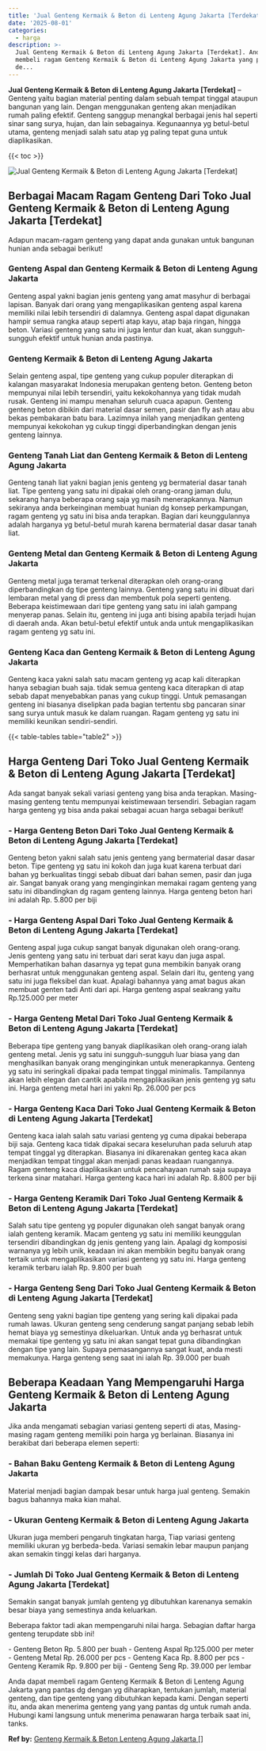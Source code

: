 ```yaml
---
title: 'Jual Genteng Kermaik & Beton di Lenteng Agung Jakarta [Terdekat]'
date: '2025-08-01'
categories:
  - harga
description: >-
  Jual Genteng Kermaik & Beton di Lenteng Agung Jakarta [Terdekat]. Anda dapat
  membeli ragam Genteng Kermaik & Beton di Lenteng Agung Jakarta yang pantas dg
  de...
---
```


**Jual Genteng Kermaik & Beton di Lenteng Agung Jakarta \[Terdekat\]** – Genteng yaitu bagian material penting dalam sebuah tempat tinggal ataupun bangunan yang lain. Dengan menggunakan genteng akan menjadikan rumah paling efektif. Genteng sanggup menangkal berbagai jenis hal seperti sinar sang surya, hujan, dan lain sebagainya. Kegunaannya yg betul-betul utama, genteng menjadi salah satu atap yg paling tepat guna untuk diaplikasikan.

{{< toc >}}

![Jual Genteng Kermaik & Beton di Lenteng Agung Jakarta [Terdekat]](/images/genteng-minimalis-murah22.png)

## Berbagai Macam Ragam Genteng Dari Toko Jual Genteng Kermaik & Beton di Lenteng Agung Jakarta \[Terdekat\]

Adapun macam-ragam genteng yang dapat anda gunakan untuk bangunan hunian anda sebagai berikut!

### Genteng Aspal dan Genteng Kermaik & Beton di Lenteng Agung Jakarta

Genteng aspal yakni bagian jenis genteng yang amat masyhur di berbagai lapisan. Banyak dari orang yang mengaplikasikan genteng aspal karena memiliki nilai lebih tersendiri di dalamnya. Genteng aspal dapat digunakan hampir semua rangka ataup seperti atap kayu, atap baja ringan, hingga beton. Variasi genteng yang satu ini juga lentur dan kuat, akan sungguh-sungguh efektif untuk hunian anda pastinya.

### Genteng Kermaik & Beton di Lenteng Agung Jakarta

Selain genteng aspal, tipe genteng yang cukup populer diterapkan di kalangan masyarakat Indonesia merupakan genteng beton. Genteng beton mempunyai nilai lebih tersendiri, yaitu kekokohannya yang tidak mudah rusak. Genteng ini mampu menahan seluruh cuaca apapun. Genteng genteng beton dibikin dari material dasar semen, pasir dan fly ash atau abu bekas pembakaran batu bara. Lazimnya inilah yang menjadikan genteng mempunyai kekokohan yg cukup tinggi diperbandingkan dengan jenis genteng lainnya.

### Genteng Tanah Liat dan Genteng Kermaik & Beton di Lenteng Agung Jakarta

Genteng tanah liat yakni bagian jenis genteng yg bermaterial dasar tanah liat. Tipe genteng yang satu ini dipakai oleh orang-orang jaman dulu, sekarang hanya beberapa orang saja yg masih menerapkannya. Namun sekiranya anda berkeinginan membuat hunian dg konsep perkampungan, ragam genteng yg satu ini bisa anda terapkan. Bagian dari keunggulannya adalah harganya yg betul-betul murah karena bermaterial dasar dasar tanah liat.

### Genteng Metal dan Genteng Kermaik & Beton di Lenteng Agung Jakarta

Genteng metal juga teramat terkenal diterapkan oleh orang-orang diperbandingkan dg tipe genteng lainnya. Genteng yang satu ini dibuat dari lembaran metal yang di press dan membentuk pola seperti genteng. Beberapa keistimewaan dari tipe genteng yang satu ini ialah gampang menyerap panas. Selain itu, genteng ini juga anti bising apabila terjadi hujan di daerah anda. Akan betul-betul efektif untuk anda untuk mengaplikasikan ragam genteng yg satu ini.

### Genteng Kaca dan Genteng Kermaik & Beton di Lenteng Agung Jakarta

Genteng kaca yakni salah satu macam genteng yg acap kali diterapkan hanya sebagian buah saja. tidak semua genteng kaca diterapkan di atap sebab dapat menyebabkan panas yang cukup tinggi. Untuk pemasangan genteng ini biasanya diselipkan pada bagian tertentu sbg pancaran sinar sang surya untuk masuk ke dalam ruangan. Ragam genteng yg satu ini memiliki keunikan sendiri-sendiri.

{{< table-tables table="table2" >}}

## Harga Genteng Dari Toko Jual Genteng Kermaik & Beton di Lenteng Agung Jakarta \[Terdekat\]

Ada sangat banyak sekali variasi genteng yang bisa anda terapkan. Masing-masing genteng tentu mempunyai keistimewaan tersendiri. Sebagian ragam harga genteng yg bisa anda pakai sebagai acuan harga sebagai berikut!

### \- Harga Genteng Beton Dari Toko Jual Genteng Kermaik & Beton di Lenteng Agung Jakarta \[Terdekat\]

Genteng beton yakni salah satu jenis genteng yang bermaterial dasar dasar beton. Tipe genteng yg satu ini kokoh dan juga kuat karena terbuat dari bahan yg berkualitas tinggi sebab dibuat dari bahan semen, pasir dan juga air. Sangat banyak orang yang menginginkan memakai ragam genteng yang satu ini dibandingkan dg ragam genteng lainnya. Harga genteng beton hari ini adalah Rp. 5.800 per biji

### \- Harga Genteng Aspal Dari Toko Jual Genteng Kermaik & Beton di Lenteng Agung Jakarta \[Terdekat\]

Genteng aspal juga cukup sangat banyak digunakan oleh orang-orang. Jenis genteng yang satu ini terbuat dari serat kayu dan juga aspal. Memperhatikan bahan dasarnya yg tepat guna membikin banyak orang berhasrat untuk menggunakan genteng aspal. Selain dari itu, genteng yang satu ini juga fleksibel dan kuat. Apalagi bahannya yang amat bagus akan membuat genten tadi Anti dari api. Harga genteng aspal seakrang yaitu Rp.125.000 per meter

### \- Harga Genteng Metal Dari Toko Jual Genteng Kermaik & Beton di Lenteng Agung Jakarta \[Terdekat\]

Beberapa tipe genteng yang banyak diaplikasikan oleh orang-orang ialah genteng metal. Jenis yg satu ini sungguh-sungguh luar biasa yang dan menghasilkan banyak orang menginginkan untuk menerapkannya. Genteng yg satu ini seringkali dipakai pada tempat tinggal minimalis. Tampilannya akan lebih elegan dan cantik apabila mengaplikasikan jenis genteng yg satu ini. Harga genteng metal hari ini yakni Rp. 26.000 per pcs

### \- Harga Genteng Kaca Dari Toko Jual Genteng Kermaik & Beton di Lenteng Agung Jakarta \[Terdekat\]

Genteng kaca ialah salah satu variasi genteng yg cuma dipakai beberapa biji saja. Genteng kaca tidak dipakai secara keseluruhan pada seluruh atap tempat tinggal yg diterapkan. Biasanya ini dikarenakan genteg kaca akan menjadikan tempat tinggal akan menjadi panas keadaan ruangannya. Ragam genteng kaca diaplikasikan untuk pencahayaan rumah saja supaya terkena sinar matahari. Harga genteng kaca hari ini adalah Rp. 8.800 per biji

### \- Harga Genteng Keramik Dari Toko Jual Genteng Kermaik & Beton di Lenteng Agung Jakarta \[Terdekat\]

Salah satu tipe genteng yg populer digunakan oleh sangat banyak orang ialah genteng keramik. Macam genteng yg satu ini memiliki keunggulan tersendiri dibandingkan dg jenis genteng yang lain. Apalagi dg komposisi warnanya yg lebih unik, keadaan ini akan membikin begitu banyak orang tertaik untuk mengaplikasikan variasi genteng yg satu ini. Harga genteng keramik terbaru ialah Rp. 9.800 per buah

### \- Harga Genteng Seng Dari Toko Jual Genteng Kermaik & Beton di Lenteng Agung Jakarta \[Terdekat\]

Genteng seng yakni bagian tipe genteng yang sering kali dipakai pada rumah lawas. Ukuran genteng seng cenderung sangat panjang sebab lebih hemat biaya yg semestinya dikeluarkan. Untuk anda yg berhasrat untuk memakai tipe genteng yg satu ini akan sangat tepat guna dibandingkan dengan tipe yang lain. Supaya pemasangannya sangat kuat, anda mesti memakunya. Harga genteng seng saat ini ialah Rp. 39.000 per buah

## Beberapa Keadaan Yang Mempengaruhi Harga Genteng Kermaik & Beton di Lenteng Agung Jakarta

Jika anda mengamati sebagian variasi genteng seperti di atas, Masing-masing ragam genteng memiliki poin harga yg berlainan. Biasanya ini berakibat dari beberapa elemen seperti:

### \- Bahan Baku Genteng Kermaik & Beton di Lenteng Agung Jakarta

Material menjadi bagian dampak besar untuk harga jual genteng. Semakin bagus bahannya maka kian mahal.

### \- Ukuran Genteng Kermaik & Beton di Lenteng Agung Jakarta

Ukuran juga memberi pengaruh tingkatan harga, Tiap variasi genteng memiliki ukuran yg berbeda-beda. Variasi semakin lebar maupun panjang akan semakin tinggi kelas dari harganya.

### \- Jumlah Di Toko Jual Genteng Kermaik & Beton di Lenteng Agung Jakarta \[Terdekat\]

Semakin sangat banyak jumlah genteng yg dibutuhkan karenanya semakin besar biaya yang semestinya anda keluarkan.

Beberapa faktor tadi akan mempengaruhi nilai harga. Sebagian daftar harga genteng terupdate sbb ini!

\- Genteng Beton Rp. 5.800 per buah - Genteng Aspal Rp.125.000 per meter - Genteng Metal Rp. 26.000 per pcs - Genteng Kaca Rp. 8.800 per pcs - Genteng Keramik Rp. 9.800 per biji - Genteng Seng Rp. 39.000 per lembar

Anda dapat membeli ragam Genteng Kermaik & Beton di Lenteng Agung Jakarta yang pantas dg dengan yg diharapkan, tentukan jumlah, material genteng, dan tipe genteng yang dibutuhkan kepada kami. Dengan seperti itu, anda akan menerima genteng yang yang pantas dg untuk rumah anda. Hubungi kami langsung untuk menerima penawaran harga terbaik saat ini, tanks.

**Ref by:**  [Genteng Kermaik & Beton  Lenteng Agung Jakarta []](https://id.wikipedia.org/wiki/Genteng)
